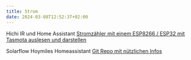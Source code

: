 ```yaml
---
title: Strom
date: 2024-03-08T12:52:37+02:00
---
```

Hichi IR und Home Assistant
[Stromzähler mit einem ESP8266 / ESP32 mit Tasmota auslesen und darstellen](https://ottelo.jimdofree.com/stromzähler-auslesen-tasmota/)

Solarflow Hoymiles Homeassistant
[Git Repo mit nützlichen Infos](https://github.com/z-master42/solarflow/tree/main)


